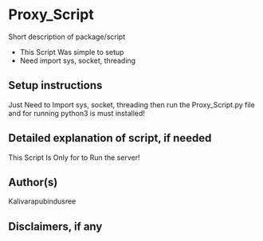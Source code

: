 # Proxy_Script

Short description of package/script

- This Script Was simple to setup
- Need import sys, socket, threading

## Setup instructions

Just Need to Import sys, socket, threading then run the Proxy_Script.py file and for running python3 is must installed!

## Detailed explanation of script, if needed

This Script Is Only for to Run the server!

## Author(s)

Kalivarapubindusree

## Disclaimers, if any
